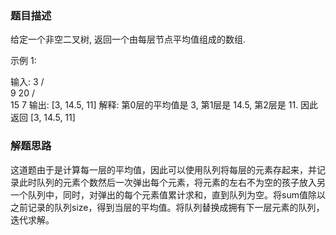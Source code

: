 ### 题目描述

给定一个非空二叉树, 返回一个由每层节点平均值组成的数组.

示例 1:

输入:
    3
   / \
  9  20
      /   \
   15   7
输出: [3, 14.5, 11]
解释:
第0层的平均值是 3,  第1层是 14.5, 第2层是 11. 因此返回 [3, 14.5, 11]

### 解题思路

这道题由于是计算每一层的平均值，因此可以使用队列将每层的元素存起来，并记录此时队列的元素个数然后一次弹出每个元素，将元素的左右不为空的孩子放入另一个队列中，同时，对弹出的每个元素值累计求和，直到队列为空。将sum值除以之前记录的队列size，得到当层的平均值。将队列替换成拥有下一层元素的队列，迭代求解。